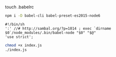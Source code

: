 
touch .babelrc
```sh
npm i -D babel-cli babel-preset-es2015-node6
```

```
#!/bin/sh
':' //# http://sambal.org/?p=1014 ; exec `dirname $0`/node_modules/.bin/babel-node "$0" "$@"
'use strict';
```


```sh
chmod +x index.js
./index.js
```
